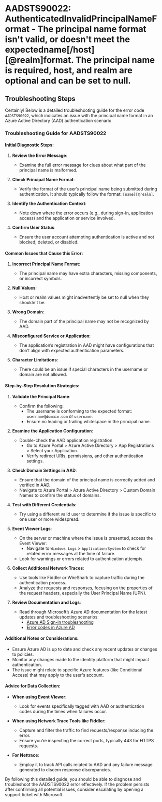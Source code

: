 
# AADSTS90022: AuthenticatedInvalidPrincipalNameFormat - The principal name format isn't valid, or doesn't meet the expectedname[/host][@realm]format. The principal name is required, host, and realm are optional and can be set to null.


## Troubleshooting Steps
Certainly! Below is a detailed troubleshooting guide for the error code `AADSTS90022`, which indicates an issue with the principal name format in an Azure Active Directory (AAD) authentication scenario.

### Troubleshooting Guide for AADSTS90022

#### Initial Diagnostic Steps:
1. **Review the Error Message**:
   - Examine the full error message for clues about what part of the principal name is malformed.

2. **Check Principal Name Format**:
   - Verify the format of the user’s principal name being submitted during authentication. It should typically follow the format: `[name][@realm]`.
   
3. **Identify the Authentication Context**:
   - Note down where the error occurs (e.g., during sign-in, application access) and the application or service involved.

4. **Confirm User Status**:
   - Ensure the user account attempting authentication is active and not blocked, deleted, or disabled.

#### Common Issues that Cause this Error:
1. **Incorrect Principal Name Format**:
   - The principal name may have extra characters, missing components, or incorrect symbols.

2. **Null Values**: 
   - Host or realm values might inadvertently be set to null when they shouldn't be.

3. **Wrong Domain**:
   - The domain part of the principal name may not be recognized by AAD.

4. **Misconfigured Service or Application**:
   - The application’s registration in AAD might have configurations that don’t align with expected authentication parameters.

5. **Character Limitations**:
   - There could be an issue if special characters in the username or domain are not allowed.

#### Step-by-Step Resolution Strategies:
1. **Validate the Principal Name**:
   - Confirm the following:
     - The username is conforming to the expected format: `username@domain.com` or `username`.
     - Ensure no leading or trailing whitespace in the principal name.

2. **Examine the Application Configuration**:
   - Double-check the AAD application registration:
     - Go to Azure Portal > Azure Active Directory > App Registrations > Select your Application.
     - Verify redirect URIs, permissions, and other authentication settings.

3. **Check Domain Settings in AAD**:
   - Ensure that the domain of the principal name is correctly added and verified in AAD.
   - Navigate to Azure Portal > Azure Active Directory > Custom Domain Names to confirm the status of domains.

4. **Test with Different Credentials**:
   - Try using a different valid user to determine if the issue is specific to one user or more widespread.

5. **Event Viewer Logs**:
   - On the server or machine where the issue is presented, access the Event Viewer:
     - Navigate to `Windows Logs` > `Application/System` to check for related error messages at the time of failure.
   - Look for warnings or errors related to authentication attempts.

6. **Collect Additional Network Traces**:
   - Use tools like Fiddler or WireShark to capture traffic during the authentication process.
   - Analyze the requests and responses, focusing on the properties of the request headers, especially the User Principal Name (UPN).

7. **Review Documentation and Logs**:
   - Read through Microsoft’s Azure AD documentation for the latest updates and troubleshooting scenarios:
     - [Azure AD Sign-in troubleshooting](https://docs.microsoft.com/en-us/azure/active-directory/troubleshoot/authentication-scenarios)
     - [Error codes in Azure AD](https://docs.microsoft.com/en-us/azure/active-directory/develop/reference-aadsts-error-codes)

#### Additional Notes or Considerations:
- Ensure Azure AD is up to date and check any recent updates or changes to policies.
- Monitor any changes made to the identity platform that might impact authentication.
- The issue might relate to specific Azure features (like Conditional Access) that may apply to the user's account.

#### Advice for Data Collection:
- **When using Event Viewer**:
   - Look for events specifically tagged with AAD or authentication codes during the times when failures occur.
  
- **When using Network Trace Tools like Fiddler**:
   - Capture and filter the traffic to find requests/response inducing the error.
   - Ensure you’re inspecting the correct ports, typically 443 for HTTPS requests.
  
- **For Nettrace**:
   - Employ it to track API calls related to AAD and any failure message generated to discern response discrepancies.

By following this detailed guide, you should be able to diagnose and troubleshoot the AADSTS90022 error effectively. If the problem persists after confirming all potential issues, consider escalating by opening a support ticket with Microsoft.